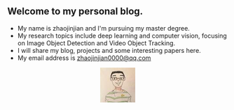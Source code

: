 <!--
.. title: Welcome to my Blog!
.. slug: welcome-to-my-blog
.. date: 2021-03-20 16:01:18 UTC+08:00
.. tags: 
.. category: 
.. link: 
.. description: I will show you what this website is for
.. type: text
-->

## Welcome to my personal blog.
- My name is zhaojinjian and I'm pursuing my master degree.
- My research topics include deep learning and computer vision, focusing on Image Object Detection and Video Object Tracking.
- I will share my blog, projects and some interesting papers here.
- My email address is zhaojinjian0000@qq.com

<span><div style="text-align: center;">
![zhaojinjian0000](/images/zhaojinjian0000.thumbnail.jpg)
</div></span>
